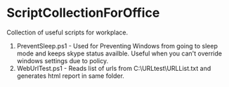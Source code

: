 # ScriptCollectionForOffice
Collection of useful scripts for workplace.
1. PreventSleep.ps1 - Used for Preventing Windows from going to sleep mode and keeps skype status availble. Useful when you can't override windows settings due to policy.
2. WebUrlTest.ps1 - Reads list of urls from C:\URLtest\URLList.txt and generates html report in same folder.
